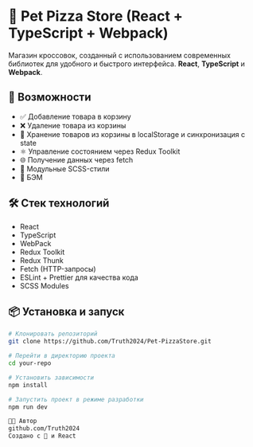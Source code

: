 # 📝 Pet Pizza Store (React + TypeScript + Webpack)

Магазин кроссовок, созданный с использованием современных библиотек для удобного и быстрого интерфейса.
**React**, **TypeScript** и **Webpack**.

## 🚀 Возможности

- ✅ Добавление товара в корзину
- ❌ Удаление товара из корзины
- 💾 Хранение товаров из корзины в localStorage и синхронизация с state
- ⚛️ Управление состоянием через Redux Toolkit
- 🌐 Получение данных через fetch
- 🎨 Модульные SCSS-стили
- 🎨 БЭМ

## 🛠️ Стек технологий

- React
- TypeScript
- WebPack
- Redux Toolkit
- Redux Thunk
- Fetch (HTTP-запросы)
- ESLint + Prettier для качества кода
- SCSS Modules

## 📦 Установка и запуск

```bash
# Клонировать репозиторий
git clone https://github.com/Truth2024/Pet-PizzaStore.git

# Перейти в директорию проекта
cd your-repo

# Установить зависимости
npm install

# Запустить проект в режиме разработки
npm run dev

🧑‍💻 Автор
github.com/Truth2024
Создано с 💙 и React
```
